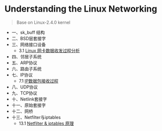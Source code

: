 # Understanding the Linux Networking

> Base on Linux-2.4.0 kernel

*  一、sk_buff 结构
*  二、BSD层套接字
*  三、网络接口设备
     * 3.1 [Linux 网卡数据收发过程分析](https://github.com/liexusong/understanding-the-linux-networking/blob/master/device.md)
*  四、邻居子系统
*  五、ARP协议
*  六、路由子系统
*  七、IP协议
    * 7.1 [IP数据包接收过程](https://github.com/liexusong/understanding-the-linux-networking/blob/master/ip-receive.md)
*  八、UDP协议
*  九、TCP协议
*  十、Netlink套接字
*  十一、原始套接字
*  十二、网桥
*  十三、Netfilter与iptables
   * 13.1 [Netfilter & iptables 原理](https://github.com/liexusong/understanding-the-linux-networking/blob/master/netfilter-iptables-principle.md)
